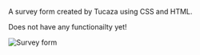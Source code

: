 A survey form created by Tucaza using CSS and HTML.

Does not have any functionailty yet!

![Survey form](https://user-images.githubusercontent.com/68226299/172190845-a27a3bc6-7873-4d94-9d19-1aa8fe1455d2.png)
